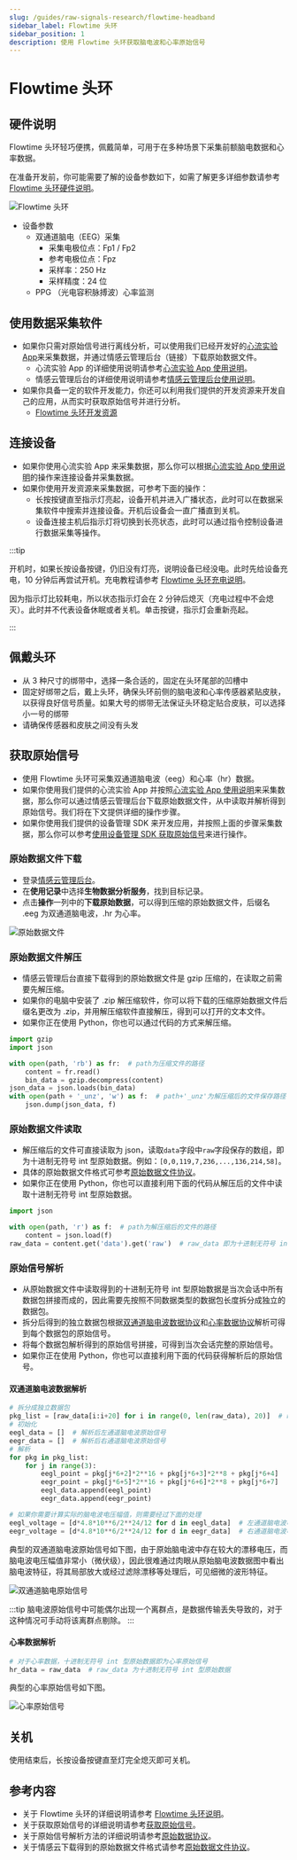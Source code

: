 ```yaml
---
slug: /guides/raw-signals-research/flowtime-headband
sidebar_label: Flowtime 头环
sidebar_position: 1
description: 使用 Flowtime 头环获取脑电波和心率原始信号
---
```


# Flowtime 头环

## 硬件说明

Flowtime 头环轻巧便携，佩戴简单，可用于在多种场景下采集前额脑电数据和心率数据。

在准备开发前，你可能需要了解的设备参数如下，如需了解更多详细参数请参考 [Flowtime 头环硬件说明](../../devices/flowtime-headband#hardware-instructions)。

![Flowtime 头环](./image/flowtime-headband.png)

- 设备参数
  - 双通道脑电（EEG）采集
    - 采集电极位点：Fp1 / Fp2
    - 参考电极位点：Fpz
    - 采样率：250 Hz
    - 采样精度：24 位
  - PPG （光电容积脉搏波）心率监测

## 使用数据采集软件

- 如果你只需对原始信号进行离线分析，可以使用我们已经开发好的[心流实验 App](http://fir.entertech.cn/yujx)来采集数据，并通过情感云管理后台（链接）下载原始数据文件。
  - 心流实验 App 的详细使用说明请参考[心流实验 App 使用说明](https://entertech.feishu.cn/docx/Cc9MdR8GdoIrhdx1Unmc48G8nQd)。
  - 情感云管理后台的详细使用说明请参考[情感云管理后台使用说明](https://entertech.feishu.cn/docx/IJaYdP3JvoyWMLxhtzlcfN7rnwd)。
- 如果你具备一定的软件开发能力，你还可以利用我们提供的开发资源来开发自己的应用，从而实时获取原始信号并进行分析。
  -  [Flowtime 头环开发资源](../../devices/flowtime-headband#develop-resources)

## 连接设备

- 如果你使用心流实验 App 来采集数据，那么你可以根据[心流实验 App 使用说明](https://entertech.feishu.cn/docx/Cc9MdR8GdoIrhdx1Unmc48G8nQd)的操作来连接设备并采集数据。
- 如果你使用开发资源来采集数据，可参考下面的操作：
  - 长按按键直至指示灯亮起，设备开机并进入广播状态，此时可以在数据采集软件中搜索并连接设备。开机后设备会一直广播直到关机。
  - 设备连接主机后指示灯将切换到长亮状态，此时可以通过指令控制设备进行数据采集等操作。

:::tip

开机时，如果长按设备按键，仍旧没有灯亮，说明设备已经没电。此时先给设备充电，10 分钟后再尝试开机。充电教程请参考 [Flowtime 头环充电说明](../../devices/flowtime-headband#charging)。

因为指示灯比较耗电，所以状态指示灯会在 2 分钟后熄灭（充电过程中不会熄灭）。此时并不代表设备休眠或者关机。单击按键，指示灯会重新亮起。

:::

## 佩戴头环

- 从 3 种尺寸的绑带中，选择一条合适的，固定在头环尾部的凹槽中
- 固定好绑带之后，戴上头环，确保头环前侧的脑电波和心率传感器紧贴皮肤，以获得良好信号质量。如果大号的绑带无法保证头环稳定贴合皮肤，可以选择小一号的绑带
- 请确保传感器和皮肤之间没有头发

## 获取原始信号

- 使用 Flowtime 头环可采集双通道脑电波（eeg）和心率（hr）数据。
- 如果你使用我们提供的心流实验 App 并按照[心流实验 App 使用说明](https://entertech.feishu.cn/docx/Cc9MdR8GdoIrhdx1Unmc48G8nQd)来采集数据，那么你可以通过情感云管理后台下载原始数据文件，从中读取并解析得到原始信号。我们将在下文提供详细的操作步骤。
- 如果你使用我们提供的设备管理 SDK 来开发应用，并按照上面的步骤采集数据，那么你可以参考[使用设备管理 SDK 获取原始信号](../../data/get-data/get-raw-signals#from-device-manager-sdk)来进行操作。

### 原始数据文件下载

- 登录[情感云管理后台](http://admin.affectivecloud.cn)。
- 在**使用记录**中选择**生物数据分析服务**，找到目标记录。
- 点击**操作**一列中的**下载原始数据**，可以得到压缩的原始数据文件，后缀名 .eeg 为双通道脑电波，.hr 为心率。

![原始数据文件](./image/eeg-hr-raw-data-files.png)

### 原始数据文件解压

- 情感云管理后台直接下载得到的原始数据文件是 gzip 压缩的，在读取之前需要先解压缩。
- 如果你的电脑中安装了 .zip 解压缩软件，你可以将下载的压缩原始数据文件后缀名更改为 .zip，并用解压缩软件直接解压，得到可以打开的文本文件。
- 如果你正在使用 Python，你也可以通过代码的方式来解压缩。

```python
import gzip
import json

with open(path, 'rb') as fr:  # path为压缩文件的路径
    content = fr.read()
    bin_data = gzip.decompress(content)
json_data = json.loads(bin_data)
with open(path + '_unz', 'w') as f:  # path+'_unz'为解压缩后的文件保存路径
    json.dump(json_data, f)
```

### 原始数据文件读取

- 解压缩后的文件可直接读取为 json，读取`data`字段中`raw`字段保存的数组，即为十进制无符号 int 型原始数据。例如：`[0,0,119,7,236,...,136,214,58]`。
- 具体的原始数据文件格式可参考[原始数据文件协议](../../data/data-files-protocol/raw-data-files)。
- 如果你正在使用 Python，你也可以直接利用下面的代码从解压后的文件中读取十进制无符号 int 型原始数据。

```python
import json

with open(path, 'r') as f:  # path为解压缩后的文件的路径
    content = json.load(f)
raw_data = content.get('data').get('raw')  # raw_data 即为十进制无符号 int 型原始数据
```

### 原始信号解析

- 从原始数据文件中读取得到的十进制无符号 int 型原始数据是当次会话中所有数据包拼接而成的，因此需要先按照不同数据类型的数据包长度拆分成独立的数据包。
- 拆分后得到的独立数据包根据[双通道脑电波数据协议](../../data/raw-data-protocol/eeg-data-protocol)和[心率数据协议](../../data/raw-data-protocol/hr-data-protocol)解析可得到每个数据包的原始信号。
- 将每个数据包解析得到的原始信号拼接，可得到当次会话完整的原始信号。
- 如果你正在使用 Python，你也可以直接利用下面的代码获得解析后的原始信号。

#### 双通道脑电波数据解析

```python
# 拆分成独立数据包
pkg_list = [raw_data[i:i+20] for i in range(0, len(raw_data), 20)]  # raw_data 为十进制无符号 int 型原始数据
# 初始化
eegl_data = []  # 解析后左通道脑电波原始信号
eegr_data = []  # 解析后右通道脑电波原始信号
# 解析
for pkg in pkg_list:
    for j in range(3):
        eegl_point = pkg[j*6+2]*2**16 + pkg[j*6+3]*2**8 + pkg[j*6+4]
        eegr_point = pkg[j*6+5]*2**16 + pkg[j*6+6]*2**8 + pkg[j*6+7]
        eegl_data.append(eegl_point)
        eegr_data.append(eegr_point)

# 如果你需要计算实际的脑电波电压幅值，则需要经过下面的处理
eegl_voltage = [d*4.8*10**6/2**24/12 for d in eegl_data]  # 左通道脑电波电压
eegr_voltage = [d*4.8*10**6/2**24/12 for d in eegr_data]  # 右通道脑电波电压
```

典型的双通道脑电波原始信号如下图，由于原始脑电波中存在较大的漂移电压，而脑电波电压幅值非常小（微伏级），因此很难通过肉眼从原始脑电波数据图中看出脑电波特征，将其局部放大或经过滤除漂移等处理后，可见细微的波形特征。

![双通道脑电原始信号](./image/eeg-raw-signal.png)

:::tip
脑电波原始信号中可能偶尔出现一个离群点，是数据传输丢失导致的，对于这种情况可手动将该离群点剔除。
:::

#### 心率数据解析

```python
# 对于心率数据，十进制无符号 int 型原始数据即为心率原始信号
hr_data = raw_data  # raw_data 为十进制无符号 int 型原始数据
```

典型的心率原始信号如下图。

![心率原始信号](./image/hr-raw-signal.png)

## 关机

使用结束后，长按设备按键直至灯完全熄灭即可关机。

## 参考内容

- 关于 Flowtime 头环的详细说明请参考 [Flowtime 头环说明](../../devices/flowtime-headband)。
- 关于获取原始信号的详细说明请参考[获取原始信号](../../data/get-data/get-raw-signals)。
- 关于原始信号解析方法的详细说明请参考[原始数据协议](../../data/raw-data-protocol)。
- 关于情感云下载得到的原始数据文件格式请参考[原始数据文件协议](../../data/data-files-protocol/raw-data-files)。
